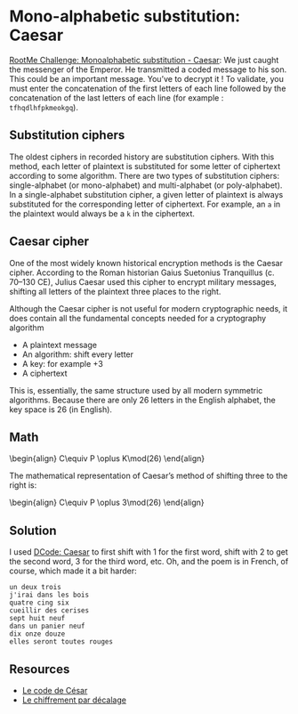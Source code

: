 # Mono-alphabetic substitution: Caesar

[RootMe Challenge: Monoalphabetic substitution - Caesar](https://www.root-me.org/en/Challenges/Cryptanalysis/Monoalphabetic-substitution-Caesar): We just caught the messenger of the Emperor. He transmitted a coded message to his son. This could be an important message. You’ve to decrypt it ! To validate, you must enter the concatenation of the first letters of each line followed by the concatenation of the last letters of each line (for example : `tfhqdlhfpkmeokgq`).

## Substitution ciphers

The oldest ciphers in recorded history are substitution ciphers. With this method, each letter of plaintext is substituted for some letter of ciphertext according to some algorithm. There are two types of substitution ciphers: single-alphabet (or mono-alphabet) and multi-alphabet (or poly-alphabet). In a single-alphabet substitution cipher, a given letter of plaintext is always substituted for the corresponding letter of ciphertext. For example, an `a` in the plaintext would always be a `k` in the ciphertext.

## Caesar cipher

One of the most widely known historical encryption methods is the Caesar cipher. According to the Roman historian Gaius Suetonius Tranquillus (c. 70–130 CE), Julius Caesar used this cipher to encrypt military messages, shifting all letters of the plaintext three places to the right.

Although the Caesar cipher is not useful for modern cryptographic needs, it does contain all the fundamental concepts needed for a cryptography algorithm

* A plaintext message
* An algorithm: shift every letter
* A key: for example +3
* A ciphertext

This is, essentially, the same structure used by all modern symmetric algorithms. Because there are only 26 letters in the English alphabet, the key space is 26 (in English).

## Math

\begin{align} C\equiv P \oplus K\mod(26) \end{align}

The mathematical representation of Caesar’s method of shifting three to the right is:

\begin{align} C\equiv P \oplus 3\mod(26) \end{align}

## Solution

I used [DCode: Caesar](https://www.dcode.fr/caesar-cipher) to first shift with 1 for the first word, shift with 2 to get the second word, 3 for the third word, etc. 
Oh, and the poem is in French, of course, which made it a bit harder:

```text
un deux trois
j'irai dans les bois
quatre cing six
cueillir des cerises
sept huit neuf
dans un panier neuf
dix onze douze
elles seront toutes rouges
```

## Resources

* [Le code de César](https://www.root-me.org/spip.php?article82)
* [Le chiffrement par décalage](https://repository.root-me.org/Cryptographie/Sym%C3%A9trique/FR%20-%20Le%20chiffrement%20par%20d%C3%A9calage.pdf)
